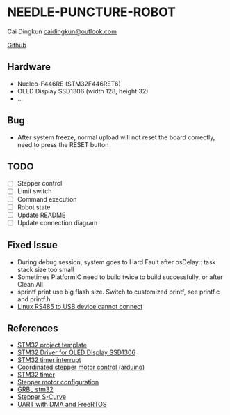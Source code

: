 # NEEDLE-PUNCTURE-ROBOT

Cai Dingkun [caidingkun@outlook.com](caidingkun@outlook.com)

[Github](https://github.com/Oct19/needle-puncture-robot)

## Hardware

* Nucleo-F446RE (STM32F446RET6)
* OLED Display SSD1306 (width 128, height 32)
* ...

## Bug

* After system freeze, normal upload will not reset the board correctly, need to press the RESET button

## TODO

* [ ] Stepper control
* [ ] Limit switch
* [ ] Command execution
* [ ] Robot state
* [ ] Update README
* [ ] Update connection diagram

## Fixed Issue

* During debug session, system goes to Hard Fault after osDelay : task stack size too small
* Sometimes PlatformIO need to build twice to build successfully, or after Clean All
* sprintf print use big flash size. Switch to customized printf, see printf.c and printf.h
* [Linux RS485 to USB device cannot connect]([https://unix.stackexchange.com/questions/670636/unable-to-use-usb-dongle-based-on-usb-serial-converter-chip](https://unix.stackexchange.com/questions/670636/unable-to-use-usb-dongle-based-on-usb-serial-converter-chip))

## References

* [STM32 project template](https://github.com/Oct19/Bluepill-CubeMX-PlatformIO-Template)
* [STM32 Driver for OLED Display SSD1306]([https://github.com/afiskon/stm32-ssd1306](https://github.com/afiskon/stm32-ssd1306))
* [STM32 timer interrupt]([https://controllerstech.com/pwm-in-stm32/](https://controllerstech.com/pwm-in-stm32/))
* [Coordinated stepper motor control (arduino)]([https://youtu.be/fHAO7SW-SZI](https://youtu.be/fHAO7SW-SZI))
* [STM32 timer]([https://youtu.be/VfbW6nfG4kw](https://youtu.be/VfbW6nfG4kw))
* [Stepper motor configuration]([https://github.com/brentnd/PiPlot](https://github.com/brentnd/PiPlot))
* [GRBL stm32]([https://github.com/dungjk/grbl-stm32](https://github.com/dungjk/grbl-stm32))
* [Stepper S-Curve]([https://github.com/MGDG/SLineControl](https://github.com/MGDG/SLineControl))
* [UART with DMA and FreeRTOS](https://www.devcoons.com/stm32-uart-receive-unknown-size-data-using-dma-and-freertos/)
